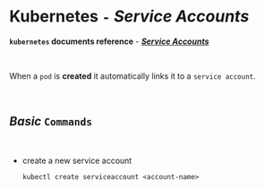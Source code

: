 # **Kubernetes** `-` ***Service Accounts***


**`kubernetes` documents reference** - ***[Service Accounts](https://kubernetes.io/docs/tasks/configure-pod-container/configure-service-account/)***

<br>

When a `pod` is **created** it automatically links it to a `service account`. 

<br>

## ***Basic*** `Commands`

<br>


* create a new service account
  ```shell
  kubectl create serviceaccount <account-name>
  ```
